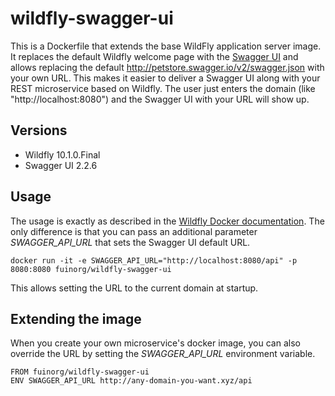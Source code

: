 # wildfly-swagger-ui

This is a Dockerfile that extends the base WildFly application server image. It replaces the default Wildfly welcome page with the [Swagger UI](http://swagger.io/swagger-ui/) and allows replacing the default http://petstore.swagger.io/v2/swagger.json with your own URL. This makes it easier to deliver a Swagger UI along with your REST microservice based on Wildfly. The user just enters the domain (like "http://localhost:8080") and the Swagger UI with your URL will show up.

## Versions

- Wildfly 10.1.0.Final
- Swagger UI 2.2.6

## Usage

The usage is exactly as described in the [Wildfly Docker documentation](https://github.com/JBoss-Dockerfiles/wildfly). The only difference is that you can pass an additional parameter *SWAGGER_API_URL* that sets the Swagger UI default URL.

    docker run -it -e SWAGGER_API_URL="http://localhost:8080/api" -p 8080:8080 fuinorg/wildfly-swagger-ui

This allows setting the URL to the current domain at startup.

## Extending the image

When you create your own microservice's docker image, you can also override the URL by setting the *SWAGGER_API_URL* environment variable.

    FROM fuinorg/wildfly-swagger-ui
    ENV SWAGGER_API_URL http://any-domain-you-want.xyz/api

